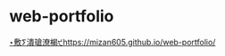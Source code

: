 ﻿# web-portfolio
[‣敷ⵢ潰瑲潦楬੯](https://mizan605.github.io/web-portfolio/)https://mizan605.github.io/web-portfolio/
